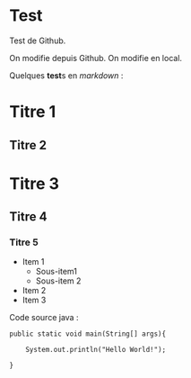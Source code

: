 Test
====

Test de Github. 

On modifie depuis Github.
On modifie en local.

Quelques **test**s en *markdown* :

Titre 1
=======
Titre 2
-------

# Titre 3
## Titre 4
### Titre 5

* Item 1
	* Sous-item1
	* Sous-item 2
* Item 2
* Item 3

Code source java :

	public static void main(String[] args){
	
		System.out.println("Hello World!");
		
	}
	



